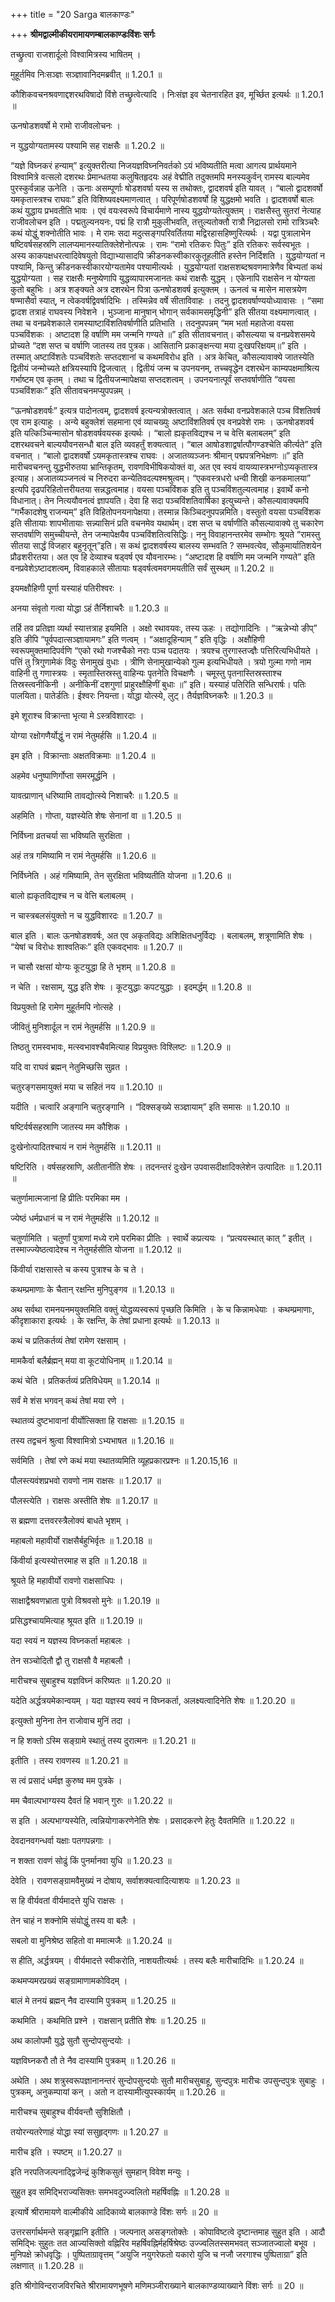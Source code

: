 +++
title = "20 Sarga बालकाण्डः"

+++
**श्रीमद्वाल्मीकीयरामायणम्बालकाण्डःविंशः सर्गः**

तच्छ्रुत्वा राजशार्दूलो विश्वामित्रस्य भाषितम् ।

मुहूर्तमिव निःसञ्ज्ञः सञ्ज्ञावानिदमब्रवीत् ॥ 1.20.1 ॥

कौशिकवचनश्रवणाद्दशरथविषादो विंशे तच्छ्रुत्वेत्यादि । निःसंज्ञ इव चेतनारहित इव, मूर्च्छित इत्यर्थः ॥ 1.20.1 ॥

ऊनषोडशवर्षो मे रामो राजीवलोचनः ।

न युद्धयोग्यतामस्य पश्यामि सह राक्षसैः ॥ 1.20.2 ॥

“यज्ञे विघ्नकरं हन्याम्” इत्युक्तरीत्या निजयज्ञविघ्ननिवर्तको ऽयं भविष्यतीति मत्वा आगत्य प्रार्थयमाने विश्वामित्रे वत्सलो दशरथः प्रेमान्धतया कलुषितहृदयः अहं वेद्मीति तदुक्तमपि मनस्यकुर्वन् रामस्य बाल्यमेव पुरस्कुर्वन्नाह ऊनेति । ऊनाः असम्पूर्णाः षोडशवर्षा यस्य स तथोक्तः, द्वादशवर्ष इति यावत् । “बालो द्वादशवर्षो यमकृतास्त्रश्च राघवः” इति विशिष्यवक्ष्यमाणत्वात् । परिपूर्णषोडशवर्षो हि युद्धक्षमो भवति । द्वादशवर्षो बालः कथं युद्धाय प्रभवतीति भावः । एवं वयःस्वरूपे विचार्यमाणे नास्य युद्धयोग्यतेत्युक्तम् । राक्षसैस्तु सुतरां नेत्याह राजीवलोचन इति । पद्मतुल्यनयनः, पद्मं हि रात्रौ मुकुलीभवति, तत्तुल्यतोक्तौ रात्रौ निद्रालसो रामो रात्रिञ्चरैः कथं योद्धुं शक्नोतीति भावः । मे रामः सदा मदुत्सङ्गपरिवर्तितया मद्विरहासहिष्णुरित्यर्थः । यद्वा पुत्रालाभेन षष्टिवर्षसहस्रणि लालप्यमानस्यातिक्लेशेनोत्पन्नः । रामः “रामो रतिकरः पितुः” इति रतिकरः सर्वस्वभूतः । अस्य काकपक्षधरत्वादिवेषयुतो विद्याभ्यासादपि क्रीडनकस्वीकारकुतूहलीति हस्तेन निर्दिशति । युद्धयोग्यतां न पश्यामि, किन्तु क्रीडनकस्वीकारयोग्यतामेव पश्यामीत्यर्थः । युद्धयोग्यतां राक्षसशब्दश्रवणमात्रेणैव बिभ्यतां कथं युद्धयोग्यता । सह राक्षसैः मनुष्येणापि युद्धव्यापारमजानतः कथं राक्षसैः युद्धम् । एकेनापि राक्षसेन न योग्यता कुतो बहुभिः । अत्र शङ्क्यते अत्र दशरथेन पित्रा ऊनषोडशवर्ष इत्युक्तम् । ऊनत्वं च मासेन मासत्रयेण षण्मासैर्वा स्यात्, न त्वेकवर्षद्विवर्षादिभिः । तस्मिन्नेव वर्षे सीताविवाहः । तदनु द्वादशवर्षाण्ययोध्यावासः । “समा द्वादश तत्राहं राघवस्य निवेशने । भुञ्जाना मानुषान् भोगान् सर्वकामसमृद्धिनी” इति सीतया वक्ष्यमाणत्वात् । तथा च वनप्रवेशकाले रामस्याष्टाविंशतिवर्षाणीति प्रतिभाति । तदनुपपन्नम् “मम भर्ता महातेजा वयसा पञ्चविंशकः । अष्टादश हि वर्षाणि मम जन्मनि गण्यते ॥” इति सीतावचनात्। कौसल्यया च वनप्रवेशसमये प्रोच्यते “दश सप्त च वर्षाणि जातस्य तव पुत्रक। आसितानि प्रकाङ्क्षन्त्या मया दुःखपरिक्षयम्॥” इति । तस्मात् अष्टाविंशतेः पञ्चविंशतेः सप्तदशानां च कथमविरोध इति । अत्र केचित्, कौसल्यावाक्ये जातस्येति द्वितीयं जन्मोच्यते क्षत्रियस्यापि द्विजत्वात् । द्वितीयं जन्म च उपनयनम्, तच्चवृद्धेन दशरथेन काम्यपक्षमाश्रित्य गर्भाष्टम एव कृतम् । तथा च द्वितीयजन्मापेक्षया सप्तदशत्वम् । उपनयनात्पूर्वं सप्तवर्षाणीति “वयसा पञ्चविंशकः” इति सीतावचनमप्युपपन्नम् ।

“ऊनषोडशवर्षः” इत्यत्र पादोनत्वम्, द्वादशवर्ष इत्यन्यत्रोक्तत्वात् । अतः सर्वथा वनप्रवेशकाले पञ्च विंशतिवर्ष एव राम इत्याहुः । अन्ये बहुक्लेशं सहमाना एवं व्याचख्युः अष्टाविंशतिवर्ष एव वनप्रवेशे रामः । ऊनषोडशवर्ष इति यत्किञ्चिन्मासोन षोडशवर्षवयस्क इत्यर्थः । “बालो ह्यकृतविद्यश्च न च वेत्ति बलाबलम्” इति दशरथवचने बाल्ययौवनसन्धौ बाल इति व्यवहर्तुं शक्यत्वात् । “बाल आषोडशाद्वर्षात्पौगण्डश्चेति कीर्त्यते” इति वचनात् । “बालो द्वादशवर्षो ऽयमकृतास्त्रश्च राघवः । अजातव्यञ्जनः श्रीमान् पद्मपत्रनिभेक्षणः ॥” इति मारीचवचनन्तु युद्धभीरुतया भ्रान्तिकृतम्, रावणविभीषिकयोक्तं वा, अत एव स्वयं वायव्यास्त्रभग्नोऽप्यकृतास्त्र इत्याह। अजातव्यञ्जनत्वं च निरुदरा कन्येतिवदल्पश्मश्रुत्वम्। “एकवस्त्रधरो धन्वी शिखी कनकमालया” इत्यपि दृढपरिहितोत्तरीयतया सन्नद्धत्वमाह। वयसा पञ्चविंशक इति तु पञ्चविंशतुल्यत्वमाह। इवार्थे कनो विधानात्। तेन नित्ययौवनत्वं ज्ञापयति। देवा हि सदा पञ्चविंशतिवार्षिका इत्युच्यन्ते। कौसल्यावाक्यमपि “गर्भैकादशेषु राजन्यम्” इति विहितोपनयनापेक्षया। तस्मान्न किञ्चिदनुपपन्नमिति। वस्तुतो वयसा पञ्चविंशक इति सीतायाः शापभीतायाः सन्न्यासिनं प्रति वचनमेव यथार्थम्। दश सप्त च वर्षाणीति कौसल्यावाक्ये तु चकारेण सप्तवर्षाणि समुच्चीयन्ते, तेन जन्मापेक्षयैव पञ्चविंशतित्वसिद्धिः। ननु विवाहानन्तरमेव सम्भोगः श्रूयते “रामस्तु सीतया सार्द्धं विजहार बहुनृतून्”इति। स कथं द्वादशवर्षस्य बालस्य सम्भवति ? सम्भवत्येव, सौकुमार्यातिशयेन प्रौढशरीरतया। अत एव हि देव्याश्च षड्वर्ष एव यौवनारम्भः। “अष्टादश हि वर्षाणि मम जन्मनि गण्यते” इति वनप्रवेशेऽष्टादशत्वम्, विवाहकाले सीतायाः षड्वर्षत्वमवगमयतीति सर्वं सुस्थम् ॥ 1.20.2 ॥

इयमक्षौहिणी पूर्णा यस्याहं पतिरीश्वरः ।

अनया संवृतो गत्वा योद्धा ऽहं तैर्निशाचरैः ॥ 1.20.3 ॥

तर्हि तव प्रतिज्ञा व्यर्था स्यात्तत्राह इयमिति । अक्षो रथावयवः, तस्य ऊहः । तद्योगादिनिः । “ऋन्नेभ्यो ङीप्” इति ङीपि “पूर्वपदात्सञ्ज्ञायामगः” इति णत्वम् । “अक्षादूहिन्याम् ” इति वृद्धिः । अक्षौहिणी स्वरूपमुक्तमादिपर्वणि “एको रथो गजश्चैको नराः पञ्च पदातयः । त्रयश्च तुरगास्तज्ज्ञैः पत्तिरित्यभिधीयते । पत्तिं तु त्रिगुणामेकं विदुः सेनामुखं वुधाः । त्रीणि सेनामुखान्येको गुल्म इत्यभिधीयते । त्रयो गुल्मा गणो नाम वाहिनी तु गणास्त्रयः । स्मृतास्तिस्रस्तु वाहिन्यः पृतनेति विचक्षणैः । चमूस्तु पृतनास्तिस्रस्ताश्च तिस्रस्त्वनीकिनी । अनीकिनीं दशगुणां प्राहुरक्षौहिणीं बुधाः ॥” इति। यस्याहं पतिरिति सन्धिरार्षः। पतिः पालयिता। पातेर्डतिः। ईश्वरः नियन्ता। योद्धा योत्स्ये, लुट्। तैर्यज्ञविघ्नकरैः ॥ 1.20.3 ॥

इमे शूराश्च विक्रान्ता भृत्या मे ऽस्त्रविशारदाः ।

योग्या रक्षोगणैर्योद्धुं न रामं नेतुमर्हसि ॥ 1.20.4 ॥

इम इति । विक्रान्ताः अक्षतविक्रमाः ॥ 1.20.4 ॥

अहमेव धनुष्पाणिर्गोप्ता समरमूर्द्धनि ।

यावत्प्राणान् धरिष्यामि तावद्योत्स्ये निशाचरैः ॥ 1.20.5 ॥

अहमिति । गोप्ता, यज्ञस्येति शेषः सेनानां वा ॥ 1.20.5 ॥

निर्विघ्ना व्रतचर्या सा भविष्यति सुरक्षिता ।

अहं तत्र गमिष्यामि न रामं नेतुमर्हसि ॥ 1.20.6 ॥

निर्विघ्नेति । अहं गमिष्यामि, तेन सुरक्षिता भविष्यतीति योजना ॥ 1.20.6 ॥

बालो ह्यकृतविद्यश्च न च वेत्ति बलाबलम् ।

न चास्त्रबलसंयुक्तो न च युद्धविशारदः ॥ 1.20.7 ॥

बाल इति । बालः ऊनषोडशवर्षः, अत एव अकृतविद्यः अशिक्षितधनुर्विद्यः । बलाबलम्, शत्रूणामिति शेषः । “येषां च विरोधः शाश्वतिकः” इति एकवद्भावः ॥ 1.20.7 ॥

न चासौ रक्षसां योग्यः कूटयुद्धा हि ते भृशम् ॥ 1.20.8 ॥

न चेति । रक्षसाम्, युद्ध इति शेषः । कूटयुद्धाः कपटयुद्धाः । इदमर्द्धम् ॥ 1.20.8 ॥

विप्रयुक्तो हि रामेण मुहूर्तमपि नोत्सहे ।

जीवितुं मुनिशार्दूल न रामं नेतुमर्हसि ॥ 1.20.9 ॥

तिष्ठतु रामस्वभावः, मत्स्वभावश्चैवमित्याह विप्रयुक्तः विश्लिष्टः ॥ 1.20.9 ॥

यदि वा राघवं ब्रह्मन् नेतुमिच्छसि सुव्रत ।

चतुरङ्गसमायुक्तं मया च सहितं नय ॥ 1.20.10 ॥

यदीति । चत्वारि अङ्गानि चतुरङ्गानि । “दिक्सङ्ख्ये सञ्ज्ञायाम्” इति समासः ॥ 1.20.10 ॥

षष्टिर्वर्षसहस्राणि जातस्य मम कौशिक ।

दुःखेनोत्पादितश्चायं न रामं नेतुमर्हसि ॥ 1.20.11 ॥

षष्टिरिति । वर्षसहस्राणि, अतीतानीति शेषः । तदनन्तरं दुःखेन उपवासदीक्षादिक्लेशेन उत्पादितः ॥ 1.20.11 ॥

चतुर्णामात्मजानां हि प्रीतिः परमिका मम ।

ज्येष्ठं धर्मप्रधानं च न रामं नेतुमर्हसि ॥ 1.20.12 ॥

चतुर्णामिति । चतुर्णां पुत्राणां मध्ये रामे परमिका प्रीतिः । स्वार्थे कप्रत्ययः । “प्रत्ययस्थात् कात् ” इतीत् । तस्माज्ज्येष्ठत्वादेश्च न नेतुमर्हसीति योजना ॥ 1.20.12 ॥

किंवीर्या राक्षसास्ते च कस्य पुत्राश्च के च ते ।

कथम्प्रमाणाः के चैतान् रक्षन्ति मुनिपुङ्गव ॥ 1.20.13 ॥

अथ सर्वथा रामनयनमयुक्तमिति वक्तुं योद्धव्यस्वरूपं पृच्छति किमिति । के च किन्नामधेयाः । कथम्प्रमाणाः, कीदृशाकारा इत्यर्थः । के रक्षन्ति, के तेषां प्रधाना इत्यर्थः ॥ 1.20.13 ॥

कथं च प्रतिकर्तव्यं तेषां रामेण रक्षसाम् ।

मामकैर्वा बलैर्ब्रह्मन् मया वा कूटयोधिनाम् ॥ 1.20.14 ॥

कथं चेति । प्रतिकर्तव्यं प्रतिविधेयम् ॥ 1.20.14 ॥

सर्वं मे शंस भगवन् कथं तेषां मया रणे ।

स्थातव्यं दुष्टभावानां वीर्योत्सिक्ता हि राक्षसाः ॥ 1.20.15 ॥

तस्य तद्वचनं श्रुत्वा विश्वामित्रो ऽभ्यभाषत ॥ 1.20.16 ॥

सर्वमिति । तेषां रणे कथं मया स्थातव्यमिति व्यूहप्रकारप्रश्नः ॥ 1.20.15,16 ॥

पौलस्त्यवंशप्रभवो रावणो नाम राक्षसः ॥ 1.20.17 ॥

पौलस्त्येति । राक्षसः अस्तीति शेषः ॥ 1.20.17 ॥

स ब्रह्मणा दत्तवरस्त्रैलोक्यं बाधते भृशम् ।

महाबलो महावीर्यो राक्षसैर्बहुभिर्वृतः ॥ 1.20.18 ॥

किंवीर्या इत्यस्योत्तरमाह स इति ॥ 1.20.18 ॥

श्रूयते हि महावीर्यो रावणो राक्षसाधिपः ।

साक्षाद्वैश्रवणभ्राता पुत्रो विश्रवसो मुनेः ॥ 1.20.19 ॥

प्रसिद्धश्चायमित्याह श्रूयत इति ॥ 1.20.19 ॥

यदा स्वयं न यज्ञस्य विघ्नकर्ता महाबलः ।

तेन सञ्चोदितौ द्वौ तु राक्षसौ वै महाबलौ ।

मारीचश्च सुबाहुश्च यज्ञविघ्नं करिष्यतः ॥ 1.20.20 ॥

यदेति अर्द्धत्रयमेकान्वयम् । यदा यज्ञस्य स्वयं न विघ्नकर्ता, अलक्ष्यत्वादिनेति शेषः ॥ 1.20.20 ॥

इत्युक्तो मुनिना तेन राजोवाच मुनिं तदा ।

न हि शक्तो ऽस्मि सङ्ग्रामे स्थातुं तस्य दुरात्मनः ॥ 1.20.21 ॥

इतीति । तस्य रावणस्य ॥ 1.20.21 ॥

स त्वं प्रसादं धर्मज्ञ कुरुष्व मम पुत्रके ।

मम चैवाल्पभाग्यस्य दैवतं हि भवान् गुरुः ॥ 1.20.22 ॥

स इति । अल्पभाग्यस्येति, त्वन्नियोगाकरणेनेति शेषः । प्रसादकरणे हेतुः दैवतमिति ॥ 1.20.22 ॥

देवदानवगन्धर्वा यक्षाः पतगपन्नगाः ।

न शक्ता रावणं सोढुं किं पुनर्मानवा युधि ॥ 1.20.23 ॥

देवेति । रावणसङ्ग्रामवैमुख्यं न दोषाय, सर्वाशक्यत्वादित्याशयः ॥ 1.20.23 ॥

स हि वीर्यवतां वीर्यमादत्ते युधि राक्षसः ।

तेन चाहं न शक्नोमि संयोद्धुं तस्य वा बलैः ।

सबलो वा मुनिश्रेष्ठ सहितो वा ममात्मजैः ॥ 1.20.24 ॥

स हीति, अर्द्धत्रयम् । वीर्यमादत्ते स्वीकरोति, नाशयतीत्यर्थः । तस्य बलैः मारीचादिभिः ॥ 1.20.24 ॥

कथमप्यमरप्रख्यं सङ्ग्रामाणामकोविदम् ।

बालं मे तनयं ब्रह्मन् नैव दास्यामि पुत्रकम् ॥ 1.20.25 ॥

कथमिति । कथमिति प्रश्ने । राक्षसान् प्रतीति शेषः ॥ 1.20.25 ॥

अथ कालोपमौ युद्धे सुतौ सुन्दोपसुन्दयोः ।

यज्ञविघ्नकरौ तौ ते नैव दास्यामि पुत्रकम् ॥ 1.20.26 ॥

अथेति । अथ शत्रुस्वरूपज्ञानानन्तरं सुन्दोपसुन्दयोः सुतौ मारीचसुबाहू, सुन्दपुत्रः मारीचः उपसुन्दपुत्रः सुबाहुः । पुत्रकम्, अनुकम्पायां कन् । अतो न दास्यामीत्युपस्कार्यम् ॥ 1.20.26 ॥

मारीचश्च सुबाहुश्च वीर्यवन्तौ सुशिक्षितौ ।

तयोरन्यतरेणाहं योद्धा स्यां ससुहृद्गणः ॥ 1.20.27 ॥

मारीच इति । स्पष्टम् ॥ 1.20.27 ॥

इति नरपतिजल्पनाद्द्विजेन्द्रं कुशिकसुतं सुमहान् विवेश मन्युः ।

सुहुत इव समिद्भिराज्यसिक्तः समभवदुज्ज्वलितो महर्षिवह्निः ॥ 1.20.28 ॥

इत्यार्षे श्रीरामायणे वाल्मीकीये आदिकाव्ये बालकाण्डे विंशः सर्गः ॥ 20 ॥

उत्तरसर्गार्थमन्ते सङ्गृह्णानि इतीति । जल्पनात् असङ्गतोक्तेः । कोपाविष्टत्वे दृष्टान्तमाह सुहुत इति । आदौ समिद्भिः सुहुतः तत आज्यसिक्तो वह्निरिव महर्षिवह्निर्महर्षिश्रेष्ठः उज्ज्वलितस्समभवत् सञ्जातज्वालो बभूव । मुनिपक्षे क्रोधवृद्धिः । पुष्पिताग्रावृत्तम् “अयुजि नयुगरेफतो यकारो युजि च नजौ जरगाश्च पुष्पिताग्रा” इति लक्षणात् ॥ 1.20.28 ॥

इति श्रीगोविन्दराजविरचिते श्रीरामायणभूषणे मणिमञ्जीराख्याने बालकाण्डव्याख्याने विंशः सर्गः ॥ 20 ॥
